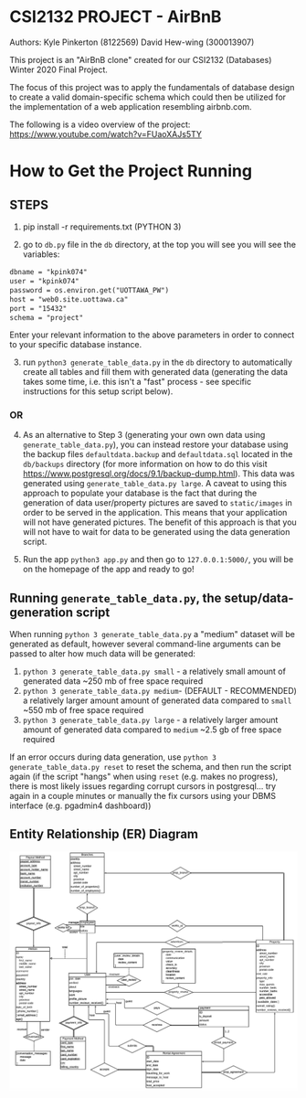 # CSI2132 PROJECT - AirBnB
Authors: Kyle Pinkerton (8122569) David Hew-wing (300013907)

This project is an "AirBnB clone" created for our CSI2132 (Databases) Winter 2020 Final Project.

The focus of this project was to apply the fundamentals of database design to create a valid domain-specific schema which could then be utilized for the implementation of a web application resembling airbnb.com.

The following is a video overview of the project: https://www.youtube.com/watch?v=FUaoXAJs5TY

# How to Get the Project Running
## STEPS
1. pip install -r requirements.txt (PYTHON 3)

2. go to `db.py` file in the `db` directory, at the top you will see you will see the variables:
```
dbname = "kpink074"
user = "kpink074"
password = os.environ.get("UOTTAWA_PW")
host = "web0.site.uottawa.ca"
port = "15432"
schema = "project"
```

Enter your relevant information to the above parameters in order to connect to your specific database instance.

3. run `python3 generate_table_data.py` in the `db` directory to automatically create all tables and fill them with generated data (generating the data takes some time, i.e. this isn't a "fast" process - see specific instructions for this setup script below).

### OR

4. As an alternative to Step 3 (generating your own own data using `generate_table_data.py`), you can instead restore your database using the backup files `defaultdata.backup` and `defaultdata.sql` located in the `db/backups` directory (for more information on how to do this visit https://www.postgresql.org/docs/9.1/backup-dump.html). This data was generated using `generate_table_data.py large`. A caveat to using this approach to populate your database is the fact that during the generation of data user/property pictures are saved to `static/images` in order to be served in the application. This means that your application will not have generated pictures. The benefit of this approach is that you will not have to wait for data to be generated using the data generation script.

5. Run the app `python3 app.py` and then go to `127.0.0.1:5000/`, you will be on the homepage of the app and ready to go!

## Running `generate_table_data.py`, the setup/data-generation script
When running `python 3 generate_table_data.py` a "medium" dataset will be generated as default, however several command-line arguments can be passed to alter how much data will be generated:
1. `python 3 generate_table_data.py small` - a relatively small amount of generated data ~250 mb of free space required
2. `python 3 generate_table_data.py medium`- (DEFAULT - RECOMMENDED) a relatively larger amount amount of generated data compared to `small` ~550 mb of free space required
3. `python 3 generate_table_data.py large` - a relatively larger amount amount of generated data compared to `medium` ~2.5 gb of free space required

If an error occurs during data generation, use `python 3 generate_table_data.py reset` to reset the schema, and then run the script again (if the script "hangs" when using `reset` (e.g. makes no progress), there is most likely issues regarding corrupt cursors in postgresql... try again in a couple minutes or manually the fix cursors using your DBMS interface (e.g. pgadmin4 dashboard))

## Entity Relationship (ER) Diagram
<img src="./docs/ERDiagram.png"/>
